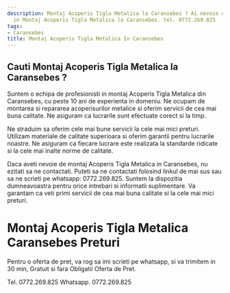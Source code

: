 ```yaml
---
description: Montaj Acoperis Tigla Metalica la Caransebes ? Ai nevoie de un profesionist
  in Montaj Acoperis Tigla Metalica la Caransebes. tel. 0772.269.825
tags:
- Caransebes
title: Montaj Acoperis Tigla Metalica In Caransebes
---
```



## Cauti Montaj Acoperis Tigla Metalica la Caransebes ?

Suntem o echipa de profesionisti in montaj Acoperis Tigla Metalica din Caransebes, cu peste 10 ani de experienta in domeniu. Ne ocupam de montarea si repararea acoperisurilor metalice si oferim servicii de cea mai buna calitate. Ne asiguram ca lucrarile sunt efectuate corect si la timp. 

Ne straduim sa oferim cele mai bune servicii la cele mai mici preturi. Utilizam materiale de calitate superioara si oferim garantii pentru lucrarile noastre. Ne asiguram ca fiecare lucrare este realizata la standarde ridicate si la cele mai inalte norme de calitate. 

Daca aveti nevoie de montaj Acoperis Tigla Metalica in Caransebes, nu ezitati sa ne contactati. Puteti sa ne contactati folosind linkul de mai sus sau sa ne scrieti pe whatsapp: 0772.269.825. Suntem la dispozitia dumneavoastra pentru orice intrebari si informatii suplimentare. Va garantam ca veti primi servicii de cea mai buna calitate si la cele mai mici preturi.

# Montaj Acoperis Tigla Metalica Caransebes Preturi
Pentru o oferta de pret, va rog sa imi scrieti pe whatsapp, si va trimitem in 30 min, Gratuit si fara Obligatii Oferta de Pret.

Tel. 0772.269.825
Whatsapp. 0772.269.825